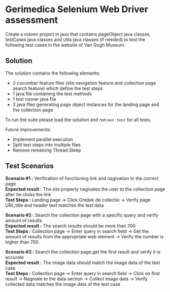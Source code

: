 # Gerimedica Selenium Web Driver assessment
Create a maven project in java that contains pageObject java classes, testCases java classes and utils java classes (if needed) to test the following test cases in the website of Van Gogh Museum. 

## Solution

The solution contains the following elements:  
- 2 cucumber feature files (site navigation feature and collection page search feature) which define the test steps
- 1 java file containing the test methods
- 1 test runner java file 
- 2 java files generating page object instances for the landing page and the collection page

To run the suite please load the solution and run `mvn test` for all tests.  

Future improvements:  
- Implement parallel execution  
- Split test steps into multiple files  
- Remove remaining Thread.Sleep

## Test Scenarios

**Scenario #1 :** Verification of functioning link and nagivation to the correct page  
**Expected result :** The site properly nagivates the user to the collection page after he clicks the link  
**Test Steps :** Landing page -> Click Ontdek de collectie -> Verify page URL,title and header text matches the test data

**Scenario #2 :** Search the collection page with a specific query and verify amount of results  
**Expected result :** The search results should be more than 700  
**Test Steps :** Collection page -> Enter query in search field -> Get the amount of results from the appropriate web element -> Verify the number is higher than 700.

**Scenario #3 :** Search the collection page,get the first result and verify it is accurate  
**Expected result :** The image data should match the image data of the test case   
**Test Steps :** Collection page -> Enter query in search field -> Click on first result -> Nagivate to the data section -> Collect image data -> Verify collected data matches the image data of the test case 





